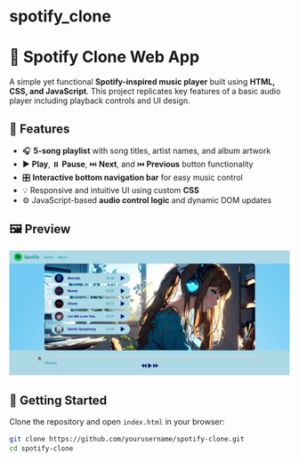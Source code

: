 # spotify_clone

# 🎵 Spotify Clone Web App

A simple yet functional **Spotify-inspired music player** built using **HTML, CSS, and JavaScript**. This project replicates key features of a basic audio player including playback controls and UI design.

## 🔧 Features

- 🎧 **5-song playlist** with song titles, artist names, and album artwork
- ▶️ **Play**, ⏸️ **Pause**, ⏭️ **Next**, and ⏮️ **Previous** button functionality
- 🎛️ **Interactive bottom navigation bar** for easy music control
- 💡 Responsive and intuitive UI using custom **CSS**
- ⚙️ JavaScript-based **audio control logic** and dynamic DOM updates

## 🖼️ Preview

![Spotify Clone Preview](./Images/Web_Interface.png)


## 🚀 Getting Started

Clone the repository and open `index.html` in your browser:

```bash
git clone https://github.com/yourusername/spotify-clone.git
cd spotify-clone

